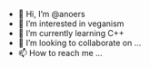 - 👋 Hi, I’m @anoers
- 👀 I’m interested in veganism
- 🌱 I’m currently learning C++
- 💞️ I’m looking to collaborate on ...
- 📫 How to reach me ...

<!---
anoers/anoers is a ✨ special ✨ repository because its `README.md` (this file) appears on your GitHub profile.
You can click the Preview link to take a look at your changes.
--->
